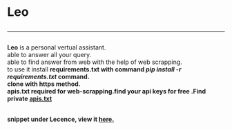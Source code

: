 # Leo<hr>

<b>Leo</b> is a personal vertual assistant.<br>
able to answer all your query.<br>
able to find answer from web with the help of web scrapping.<br>
to use it install <b>requirements.txt<b> with command <b><i>pip install -r requirements.txt</i><b> command.<br>
clone with https method.<br>
<b>apis.txt<b> required for web-scrapping.find your api keys for free .Find private <a href="https://github.com/tirtharajsinha/vertual-assistant/blob/main/LICENSE">apis.txt</a> <br><br>

snippet under Lecence, view it <a href="https://github.com/tirtharajsinha/vertual-assistant/blob/main/LICENSE">here.</a>
